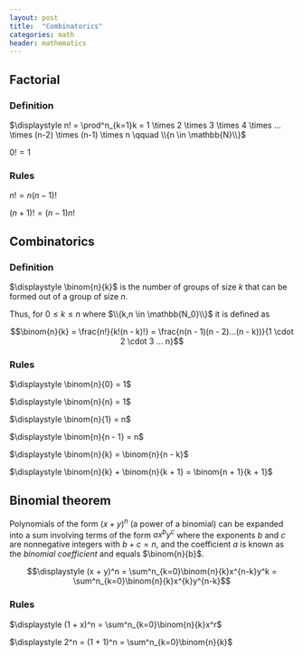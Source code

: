 ```yaml
---
layout: post
title:  "Combinatorics"
categories: math
header: mathematics
---
```


## Factorial

### Definition

$\displaystyle n! = \prod^n_{k=1}k = 1 \times 2 \times 3 \times 4 \times ...  \times (n-2) \times (n-1) \times n \qquad \\{n \in \mathbb{N}\\}$

$0! = 1$

### Rules

$n! = n(n - 1)!$

$(n + 1)! = (n-1)n!$

## Combinatorics

### Definition

$\displaystyle \binom{n}{k}$ is the number of groups of size $k$ that can be formed out of a group of size $n$.

Thus, for $0 \leq k \leq n$ where $\\{k,n \in \mathbb{N_0}\\}$ it is defined as

$$\binom{n}{k} = \frac{n!}{k!(n - k)!} = \frac{n(n - 1)(n - 2)...(n - k))}{1 \cdot 2 \cdot 3 ... n}$$

### Rules

$\displaystyle \binom{n}{0} = 1$

$\displaystyle \binom{n}{n} = 1$

$\displaystyle \binom{n}{1} = n$

$\displaystyle \binom{n}{n - 1} = n$

$\displaystyle \binom{n}{k} = \binom{n}{n - k}$

$\displaystyle \binom{n}{k} + \binom{n}{k + 1} = \binom{n + 1}{k + 1}$

## Binomial theorem

Polynomials of the form $(x + y)^n$ (a power of a binomial) can be expanded into a sum involving terms of the form $ax^by^c$ where the exponents $b$ and $c$ are nonnegative integers with $b + c = n$, and the coefficient $a$ is known as the *binomial coefficient* and equals $\binom{n}{b}$.

$$\displaystyle (x + y)^n = \sum^n_{k=0}\binom{n}{k}x^{n-k}y^k = \sum^n_{k=0}\binom{n}{k}x^{k}y^{n-k}$$

### Rules

$\displaystyle (1 + x)^n = \sum^n_{k=0}\binom{n}{k}x^r$

$\displaystyle 2^n = (1 + 1)^n = \sum^n_{k=0}\binom{n}{k}$
